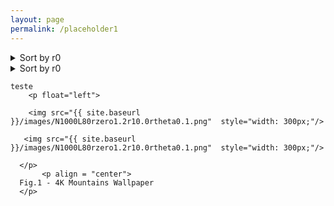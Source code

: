 ```yaml
---
layout: page
permalink: /placeholder1
---
```



<details>
<summary>Sort by r0</summary>


+ <details>
    <summary>r0 = 1.2 </summary>

    
      <details>
        <summary>r1 = 0.0</summary>
        even more text
      </details>
      <details>
        <summary>r1 = 0.1 </summary>
        even more text
      </details>
      <details>
        <summary>r1 = 0.5 </summary>
        even more text
       </details>
   </details>
    
+ <details>
    <summary>r0 = 5.7 </summary>

    
      <details>
        <summary>r1 = 0.0</summary>
        even more text
      </details>
      <details>
        <summary>r1 = 0.1 </summary>
        even more text
      </details>
      <details>
        <summary>r1 = 0.5 </summary>
        even more text
       </details>
   </details>
    
 + <details>
    <summary>r0 = 11.4 </summary>

    
      <details>
        <summary>r1 = 0.0</summary>
        even more text
      </details>
      <details>
        <summary>r1 = 0.1 </summary>
        even more text
      </details>
      <details>
        <summary>r1 = 0.5 </summary>
        even more text
       </details>
   </details>
</details>




<details>
<summary>Sort by r0</summary>
.
+ <details>
    <summary>r0= 1.2</summary>
    .
    </details>
</details>

    teste
        <p float="left">

        <img src="{{ site.baseurl }}/images/N1000L80rzero1.2r10.0rtheta0.1.png"  style="width: 300px;"/>

       <img src="{{ site.baseurl }}/images/N1000L80rzero1.2r10.0rtheta0.1.png"  style="width: 300px;"/>

      </p>
           <p align = "center">
      Fig.1 - 4K Mountains Wallpaper
      </p>
     
